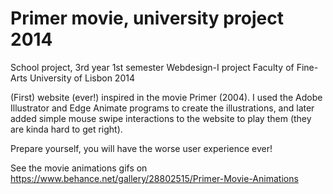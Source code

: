 # Primer movie, university project 2014

School project, 3rd year 1st semester
Webdesign-I project
Faculty of Fine-Arts University of Lisbon 2014
 
(First) website (ever!) inspired in the movie Primer (2004).
I used the Adobe Illustrator and Edge Animate programs to create the illustrations, and later added simple mouse swipe interactions to the website to play them (they are kinda hard to get right).

Prepare yourself, you will have the worse user experience ever!
 
See the movie animations gifs on https://www.behance.net/gallery/28802515/Primer-Movie-Animations
